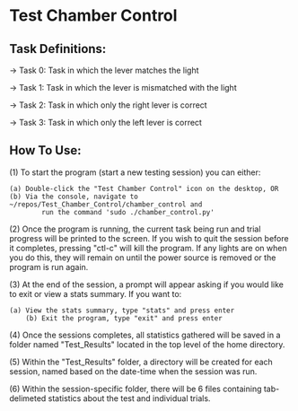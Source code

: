 # Test Chamber Control

Task Definitions:
----------------
-> Task 0: Task in which the lever matches the light

-> Task 1: Task in which the lever is mismatched with the light

-> Task 2: Task in which only the right lever is correct

-> Task 3: Task in which only the left lever is correct

How To Use:
------------
(1) To start the program (start a new testing session) you can either:

	(a) Double-click the "Test Chamber Control" icon on the desktop, OR
	(b) Via the console, navigate to ~/repos/Test_Chamber_Control/chamber_control and
            run the command 'sudo ./chamber_control.py'

(2) Once the program is running, the current task being run and trial progress will
    be printed to the screen. If you wish to quit the session before it completes,
    pressing "ctl-c" will kill the program. If any lights are on when you do this,
    they will remain on until the power source is removed or the program is run again.

(3) At the end of the session, a prompt will appear asking if you would like to exit
    or view a stats summary. If you want to:

	(a) View the stats summary, type "stats" and press enter
        (b) Exit the program, type "exit" and press enter

(4) Once the sessions completes, all statistics gathered will be saved in a folder
    named "Test_Results" located in the top level of the home directory.

(5) Within the "Test_Results" folder, a directory will be created for each session,
    named based on the date-time when the session was run.

(6) Within the session-specific folder, there will be 6 files containing tab-delimeted
    statistics about the test and individual trials.
